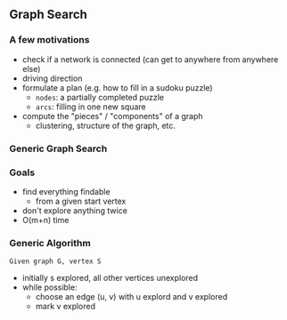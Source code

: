 ## Graph Search
### A few motivations
- check if a network is connected (can get to anywhere from anywhere else)
- driving direction
- formulate a plan (e.g. how to fill in a sudoku puzzle)
  - ``nodes``: a partially completed puzzle 
  - ``arcs``: filling in one new square
- compute the "pieces" / "components" of a graph
  - clustering, structure of the graph, etc.
  
### Generic Graph Search
### Goals
- find everything findable
  - from a given start vertex
- don't explore anything twice
- O(m+n) time

### Generic Algorithm 
``Given graph G, vertex S``
- initially s explored, all other vertices unexplored
- while possible:
  - choose an edge (u, v) with u explord and v explored
  - mark v explored
